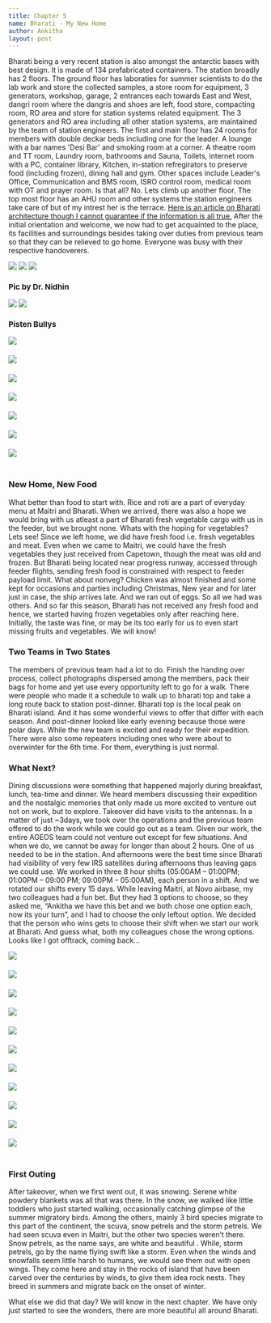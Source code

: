 ```yaml
---
title: Chapter 5
name: Bharati - My New Home
author: Ankitha
layout: post
---
```


<p>Bharati being a very recent station is also amongst the antarctic bases with best design. It is made of 134 prefabricated containers. The station broadly has 2 floors. The ground floor has laboraties for summer scientists to do the lab work and store the collected samples, a store room for equipment, 3 generators, workshop, garage, 2 entrances each towards East and West, dangri room where the dangris and shoes are left, food store, compacting room, RO area and store for station systems related equipment. The 3 generators and RO area including all other station systems, are maintained by the team of station engineers. The first and main floor has 24 rooms for members with double deckar beds including one for the leader. A lounge with a bar names 'Desi Bar' and smoking room at a corner. A theatre room and TT room, Laundry room, bathrooms and Sauna, Toilets, internet room with a PC, container library, Kitchen, in-station refregirators to preserve food (including frozen), dining hall and gym. Other spaces include Leader's Office, Communication and BMS room, ISRO control room, medical room with OT and prayer room. Is that all? No. Lets climb up another floor. The top most floor has an AHU room and other systems the station engineers take care of but of my intrest her is the terrace. <a href="https://www.archdaily.com/404279/indian-research-base-bof-architekten">Here is an article on Bharati architecture though I cannot guarantee if the information is all true.</a> After the initial orientation and welcome, we now had to get acquainted to the place, its facilities and surroundings besides taking over duties from previous team so that they can be relieved to go home. Everyone was busy with their respective handoverers.</p>  

<div class="row"> 
  <div class="column">
    <img src="https://raw.githubusercontent.com/ankithanrsc/ankithanrsc.github.io/master/assets/images/ch5/arch8.jpg">
<!--      <h3 style="font-size:15px;"></h3>-->
    <img src="https://raw.githubusercontent.com/ankithanrsc/ankithanrsc.github.io/master/assets/images/ch5/bhsnow.jpg">
<!--      <h3 style="font-size:15px;"></h3>-->
    <img src="https://raw.githubusercontent.com/ankithanrsc/ankithanrsc.github.io/master/assets/images/ch5/nidhin_bh.JPG">
      <h3 style="font-size:15px;">Pic by Dr. Nidhin</h3>
  </div>
  <div class="column">
    <img src="https://raw.githubusercontent.com/ankithanrsc/ankithanrsc.github.io/master/assets/images/ch5/arch9.jpg">
<!--      <h3 style="font-size:15px;"></h3>-->
    <img src="https://raw.githubusercontent.com/ankithanrsc/ankithanrsc.github.io/master/assets/images/ch5/bhpb.JPG">
      <h3 style="font-size:15px;">Pisten Bullys</h3>
    <img src="https://raw.githubusercontent.com/ankithanrsc/ankithanrsc.github.io/master/assets/images/ch5/snowbh.jpg">
      <h3 style="font-size:15px;"></h3>
  </div> 
  <div class="column">
    <img src="https://raw.githubusercontent.com/ankithanrsc/ankithanrsc.github.io/master/assets/images/ch5/construction.jpg">
      <h3 style="font-size:15px;"></h3>
    <img src="https://raw.githubusercontent.com/ankithanrsc/ankithanrsc.github.io/master/assets/images/ch5/drsclose.JPG">
      <h3 style="font-size:15px;"></h3>
    <img src="https://raw.githubusercontent.com/ankithanrsc/ankithanrsc.github.io/master/assets/images/ch5/snowflagpost.JPG">
      <h3 style="font-size:15px;"></h3>
  </div>
  <div class="column">
    <img src="https://raw.githubusercontent.com/ankithanrsc/ankithanrsc.github.io/master/assets/images/ch5/bharound.jpg">
      <h3 style="font-size:15px;"></h3>
    <img src="https://raw.githubusercontent.com/ankithanrsc/ankithanrsc.github.io/master/assets/images/ch5/frozensea.JPG">
      <h3 style="font-size:15px;"></h3>
    <img src="https://raw.githubusercontent.com/ankithanrsc/ankithanrsc.github.io/master/assets/images/ch5/suku_bh.JPG">
      <h3 style="font-size:15px;"></h3>
  </div>
</div>

<h3>New Home, New Food</h3>
<p>What better than food to start with. Rice and roti are a part of everyday menu at Maitri and Bharati. When we arrived, there was also a hope we would bring with us atleast a part of Bharati fresh vegetable cargo with us in the feeder, but we brought none. Whats with the hoping for vegetables? Lets see! Since we left home, we did have fresh food i.e. fresh vegetables and meat. Even when we came to Maitri, we could have the fresh vegetables they just received from Capetown, though the meat was old and frozen. But Bharati being located near progress runway, accessed through feeder flights, sending fresh food is constrained with respect to feeder payload limit. What about nonveg? Chicken was almost finished and some kept for occasions and parties including Christmas, New year and for later just in case, the ship arrives late. And we ran out of eggs. So all we had was others. And so far this season, Bharati has not received any fresh food and hence, we started having frozen vegetables only after reaching here. Initially, the taste was fine, or may be its too early for us to even start missing fruits and vegetables. We will know!</p> 

<h3>Two Teams in Two States</h3>
<p>The members of previous team had a lot to do. Finish the handing over process, collect photographs dispersed among the members, pack their bags for home and yet use every opportunity left to go for a walk. There were people who made it a schedule to walk up to bharati top and take a long route back to station post-dinner.   Bharati top is the local peak on Bharati island. And it has some wonderful views to offer that differ with each season. And post-dinner looked like early evening because those were polar days. While the new team is excited and ready for their expedition. There were also some repeaters including ones who were about to overwinter for the 6th time. For them, everything is just normal.</p> 

<h3>What Next?</h3>
<p>Dining discussions were something that happened majorly during breakfast, lunch, tea-time and dinner. We heard members discussing their expedition and the nostalgic memories that only made us more excited to venture out not on work, but to explore. Takeover did have visits to the antennas. In a matter of just ~3days, we took over the operations and the previous team offered to do the work while we could go out as a team. Given our work, the entire AGEOS team could not venture out except for few situations. And when we do, we cannot be away for longer than about 2 hours. One of us needed to be in the station. And afternoons were the best time since Bharati had visibility of very few IRS satellites during afternoons thus leaving gaps we could use. We worked in three 8 hour shifts (05:00AM – 01:00PM; 01:00PM – 09:00 PM; 09:00PM – 05:00AM), each person in a shift. And we rotated our shifts every 15 days. While leaving Maitri, at Novo airbase, my two colleagues had a fun bet. But they had 3 options to choose, so they asked me, “Ankitha we have this bet and we both chose one option each, now its your turn”, and I had to choose the only leftout option.  We decided that the person who wins gets to choose their shift when we start our work at Bharati. And guess what, both my colleagues chose the wrong options. Looks like I got offtrack, coming back...  </p>

<div class="row"> 
  <div class="column">
    <img src="https://raw.githubusercontent.com/ankithanrsc/ankithanrsc.github.io/master/assets/images/ch5/corridor.JPG">
      <h3 style="font-size:15px;"></h3>
    <img src="https://raw.githubusercontent.com/ankithanrsc/ankithanrsc.github.io/master/assets/images/ch5/priyankar_scuva.jpg">
      <h3 style="font-size:15px;"></h3>
    <img src="https://raw.githubusercontent.com/ankithanrsc/ankithanrsc.github.io/master/assets/images/ch5/john_sp.JPG">
      <h3 style="font-size:15px;"></h3>
  </div>
  <div class="column">
    <img src="https://raw.githubusercontent.com/ankithanrsc/ankithanrsc.github.io/master/assets/images/ch5/terracebh.JPG">
      <h3 style="font-size:15px;"></h3>
    <img src="https://raw.githubusercontent.com/ankithanrsc/ankithanrsc.github.io/master/assets/images/ch5/priyankar_Scuva2.jpg">
      <h3 style="font-size:15px;"></h3>
    <img src="https://raw.githubusercontent.com/ankithanrsc/ankithanrsc.github.io/master/assets/images/ch5/priyankar_sp.jpg">
      <h3 style="font-size:15px;"></h3>
  </div> 
  <div class="column">
    <img src="https://raw.githubusercontent.com/ankithanrsc/ankithanrsc.github.io/master/assets/images/ch5/terrace1.JPG">
      <h3 style="font-size:15px;"></h3>
    <img src="https://raw.githubusercontent.com/ankithanrsc/ankithanrsc.github.io/master/assets/images/ch5/john_scuva.JPG">
      <h3 style="font-size:15px;"></h3>
    <img src="https://raw.githubusercontent.com/ankithanrsc/ankithanrsc.github.io/master/assets/images/ch5/priyankar_stp.jpg">
      <h3 style="font-size:15px;"></h3>
  </div>
  <div class="column">
    <img src="https://raw.githubusercontent.com/ankithanrsc/ankithanrsc.github.io/master/assets/images/ch5/terracepan.JPG">
      <h3 style="font-size:15px;"></h3>
    <img src="https://raw.githubusercontent.com/ankithanrsc/ankithanrsc.github.io/master/assets/images/ch5/frozensea.JPG">
      <h3 style="font-size:15px;"></h3>
  </div>
</div>

<h3>First Outing</h3>
<p>After takeover, when we first went out, it was snowing. Serene white powdery blankets was all that was there. In the snow, we walked like little toddlers who just started walking, occasionally catching glimpse of the summer migratory birds. Among the others, mainly 3 bird species migrate to this part of the continent, the scuva, snow petrels and the storm petrels. We had seen scuva even in Maitri, but the other two species weren’t there. Snow petrels, as the name says, are white and beautiful . While, storm petrels, go by the name flying swift like a storm. Even when the winds and snowfalls seem little harsh to humans, we would see them out with open wings. They come here and stay in the rocks of island that have been carved over the centuries by winds, to give them idea rock nests. They breed in summers and migrate back on the onset of winter. </p>  

<p>What else we did that day? We will know in the next chapter. We have only just started to see the wonders, there are more beautiful all around Bharati. </p>